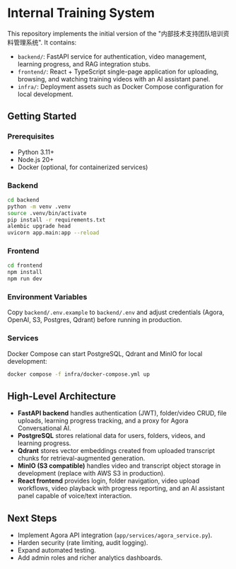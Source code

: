 # Internal Training System

This repository implements the initial version of the "内部技术支持团队培训资料管理系统". It contains:
- `backend/`: FastAPI service for authentication, video management, learning progress, and RAG integration stubs.
- `frontend/`: React + TypeScript single-page application for uploading, browsing, and watching training videos with an AI assistant panel.
- `infra/`: Deployment assets such as Docker Compose configuration for local development.

## Getting Started

### Prerequisites
- Python 3.11+
- Node.js 20+
- Docker (optional, for containerized services)

### Backend
```bash
cd backend
python -m venv .venv
source .venv/bin/activate
pip install -r requirements.txt
alembic upgrade head
uvicorn app.main:app --reload
```

### Frontend
```bash
cd frontend
npm install
npm run dev
```

### Environment Variables
Copy `backend/.env.example` to `backend/.env` and adjust credentials (Agora, OpenAI, S3, Postgres, Qdrant) before running in production.

### Services
Docker Compose can start PostgreSQL, Qdrant and MinIO for local development:
```bash
docker compose -f infra/docker-compose.yml up
```

## High-Level Architecture
- **FastAPI backend** handles authentication (JWT), folder/video CRUD, file uploads, learning progress tracking, and a proxy for Agora Conversational AI.
- **PostgreSQL** stores relational data for users, folders, videos, and learning progress.
- **Qdrant** stores vector embeddings created from uploaded transcript chunks for retrieval-augmented generation.
- **MinIO (S3 compatible)** handles video and transcript object storage in development (replace with AWS S3 in production).
- **React frontend** provides login, folder navigation, video upload workflows, video playback with progress reporting, and an AI assistant panel capable of voice/text interaction.

## Next Steps
- Implement Agora API integration (`app/services/agora_service.py`).
- Harden security (rate limiting, audit logging).
- Expand automated testing.
- Add admin roles and richer analytics dashboards.
